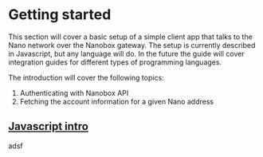 # Getting started

This section will cover a basic setup of a simple client app
that talks to the Nano network over the Nanobox gateway. The setup is currently described
in Javascript, but any language will do. In the future the guide will cover integration guides 
for different types of programming languages.

The introduction will cover the following topics:

1. Authenticating with Nanobox API
2. Fetching the account information for a given Nano address

## [Javascript intro](/api-docs/js)


adsf
